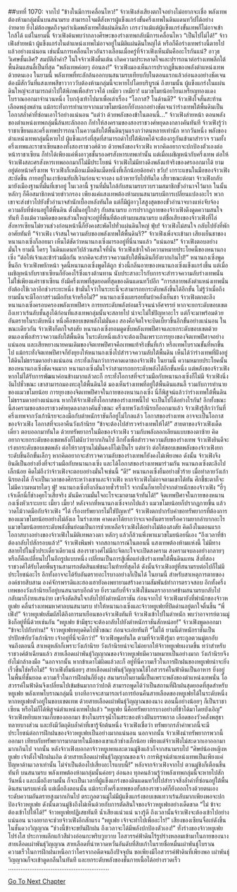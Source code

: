 ##บทที่ 1070: จากไป
“ข้างในมีการเคลื่อนไหว!”
จ้าวเฟิงส่งเสียงตกใจอย่างไม่อยากจะเชื่อ
พลังเทพต้องห้ามกลุ่มนั้นบนสนามรบ สามารถโจมตีสังหารผู้แข็งแกร่งขั้นครึ่งเทพในดินแดนทวีปได้อย่างง่ายดาย ยิ่งไม่ต้องพูดถึงจุดกำเนิดพลังเทพใต้แผ่นดินลึก เกรงว่าแม้แต่ผู้แข็งแกร่งขั้นเทพก็ไม่อาจเข้าใกล้ได้
แต่ในยามนี้ จ้าวเฟิงค้นพบว่ากลางศีรษะของร่างเทพกลับมีการเคลื่อนไหว
“เป็นไปไม่ได้!”
จ้าวเฟิงส่ายหน้า
ผู้แข็งแกร่งในตำแหน่งเทพไม่อาจอยู่ในมิติแผ่นดินใหญ่ได้
หรือก็คือร่างเทพร่างนี้ตายไปแล้วอย่างแน่นอน
เช่นนั้นการเคลื่อนไหวอันรางเลือนเมื่อครู่ที่จ้าวเฟิงเห็นมันคืออะไรกันแน่?
อาวุธวิเศษชั้นเลิศ? สมบัติล้ำค่า?
ในใจจ้าวเฟิงตื่นเต้น เกิดความประหลาดใจและปรารถนาต่อร่างเทพลึกใต้พื้นดินแสนลี้เป็นที่สุด
“พลังเทพค่อยๆ อ่อนลง!”
จ้าวเฟิงมองเห็นการปรากฏขึ้นของพลังตำแหน่งเทพด้วยตนเอง
ในยามนี้ พลังเทพที่ทะลักล้นออกบนสนามรบเทียบกับในตอนแรกแล้วอ่อนลงอย่างชัดเจน
ต้องมีสักวันที่แสงเทพสีขาววาววับต้องห้ามกลุ่มนี้จะหายไปโดยบริบูรณ์ ถึงยามนั้น ผู้แข็งแกร่งในแผ่นดินใหญ่จะสามารถดำไปใต้พิภพเพื่อสำรวจได้
เหมียว เหมียว!
แมวขโมยน้อยโยนเหรียญทองแดงโบราณออกมาจำนวนหนึ่ง โบกอุ้งเท้าไปมาเพื่อเล่าเรื่อง
“โอกาส? ในด้านดี?”
จ้าวเฟิงใจสั่นสะท้าน เลือดพลุ่งพล่าน
แม้กระทั่งการทำนายจากแมวขโมยน้อยก็ยังบอกอย่างชัดเจนว่าร่างเทพใต้พื้นดินเป็นโอกาสล้ำค่าที่ซ่อนเอาไว้อย่างแน่นอน
“แต่ว่า ด้วยพลังของข้าในตอนนี้…”
จ้าวเฟิงส่ายหน้า
ตอนพลังของตำแหน่งเทพกลุ่มนี้ล้นทะลักออก ก็ทำให้สงครามของสองราชวงศ์หยุดลงกลางคันทันที
จ้าวเฟิงรู้ว่าราชาเซียนและครึ่งเทพปรารถนาในความลับใต้พื้นดินรุนแรงกว่าตนหลายเท่านัก
หากวันหนึ่ง พลังของตำแหน่งเทพกลุ่มนี้หายไป ผู้แข็งแกร่งที่สุดที่สามารถดำไปใต้พิภพได้จะต้องกรูกันเข้ามาสำรวจ รวมทั้งครึ่งเทพและราชาเซียนของทั้งสองราชวงศ์ด้วย
ด้วยพลังของจ้าวเฟิง หากคิดอยากจะปกป้องตัวเองต่อหน้าราชาเซียน ก็ทำได้เพียงแค่พึ่งอาวุธชั้นรองศรสังหารเทพเท่านั้น
แต่เมื่อเผชิญหน้ากับครึ่งเทพ ต่อให้จ้าวเฟิงสละศรสังหารเทพออกมาก็ไม่มีประโยชน์ จ้าวเฟิงไม่มีทางดึงพลังแท้จริงของศรออกมาได้ ยามอยู่ต่อหน้าครึ่งเทพ จ้าวเฟิงก็เหมือนเม็ดดินเม็ดหนึ่งที่เล็กน้อยด้อยค่า
ขวับ!
เกราะแขนในมือของจ้าวเฟิงสะบัดขึ้น กายอยู่ในเงาซ้อนทับสีเงินก่อนจะจางลง แล้วหายวับไปทันใด
เสี้ยวขณะต่อมา จ้าวเฟิงกลับมายังเมืองฐานที่มั่นที่เขาอยู่
ในเวลานี้ ฐานที่มั่นใกล้กับสนามรบรวบรวมสมาชิกขั้วอำนาจไว้มาก ในนั้นหลักๆ ก็คือสมาชิกหน่วยข่าวกรอง
เพียงแค่แสงเทพต้องห้ามบนสนามรบมีการเปลี่ยนแปลงอะไร พวกเขาจะส่งข่าวไปยังขั้วอำนาจสำนักเบื้องหลังทันใด
แต่ก็มีผู้อาวุโสสูงสุดของขั้วอำนาจบางแห่งจับจ้องความลับที่ซ่อนอยู่ใต้พื้นดิน ตั้งมั่นอยู่ใกล้ๆ กับสนามรบ
การปรากฏกายของจ้าวเฟิงดึงดูดความสนใจทันที
ถึงแม้ความคิดของคนส่วนใหญ่จะอยู่ที่พื้นที่ต้องห้ามบนสนามรบ แต่ชื่อเสียงของจ้าวเฟิงที่ไล่สังหารเซียนโม๋ยวนช่วงก่อนหน้านี้ก็ยังคงสะพัดไปทั่วแผ่นดินใหญ่
ฟุ่บ!
จ้าวเฟิงไม่สนใจ กลับไปยังที่พักอาศัยทันที
“จ้าวเฟิง เจ้าสนใจความลับของพลังเทพใต้พื้นดินรึ?”
จ้าวเฟิงเพิ่งจะเข้ามา เสียงเย็นชาของหนานกงเซิ่งก็ลอยมา เห็นได้ชัดว่าหนานกงเซิ่งมารออยู่ที่นี่นานแล้ว
“แน่นอน!”
จ้าวเฟิงตอบอย่างมั่นใจ
ยามนี้ ใครๆ ในดินแดนทวีปล้วนสนใจที่นั่น จ้าวเฟิงเข้าใจถึงความหมายประโยคนี้ของหนานกงเซิ่ง
“ต่อให้เจ้าและข้าร่วมมือกัน หากคิดจะสำรวจความลับใต้พื้นดินก็ยังยากเกินไป!”
หนานกงเซิ่งพูดขึ้นอีก
จ้าวเฟิงพยักหน้า จุดนี้หนานกงเซิ่งพูดได้ถูก
ช่วงนี้กลิ่นอายของหนานกงเซิ่งแข็งแกร่งขึ้น แต่เมื่อเผชิญหน้ากับราชาเซียนก็ยังคงไร้ซึ่งแรงต้านทาน
นับประสาอะไรกับการจะสำรวจความลับร่างเทพนั่น ไม่ใช่เพียงแค่ราชาเซียน ยังมีครึ่งเทพที่สุดยอดที่สุดของดินแดนทวีปอีก
“การสลายพลังตำแหน่งเทพนั่นยังต้องใช้เวลาอีกช่วงระยะหนึ่ง ข้ามั่นใจว่าในระยะนี้จะสามารถยกระดับพลังขึ้นได้อีกขั้น ไม่รู้ว่าเมื่อถึงยามนั้นจะมีโอกาสร่วมมือกับเจ้าหรือไม่?”
หนานกงเซิ่งเผยรอยยิ้มบ้าคลั่งเย็นชา
จ้าวเฟิงตกตะลึง หนานกงเซิ่งครอบครองพลังเทพปีศาจ การยกระดับพลังย่อมเร็วจนน่าอัศจรรย์ หากจะยกระดับขอบเขตถึงเทวาเร้นลับชั้นสูงได้ก่อนที่แสงเทพกลุ่มนั้นจะสลายไป น่าจะไม่ใช่ปัญหาอะไร
แต่ก็จะมาพร้อมด้วยอันตรายในระดับหนึ่ง หนึ่งคือขอบเขตพลังไม่มั่นคง สองคือจิตใจจะบิดเบี้ยวขึ้นอีกขั้นอย่างแน่นอน
ในขณะเดียวกัน จ้าวเฟิงก็ตกใจสงสัย
หนานกงเซิ่งยอมดูดซับพลังเทพปีศาจและยกระดับขอบเขตด้วยตนเองเพื่อสำรวจความลับใต้พื้นดิน ในระดับหนึ่งแล้วจะต้องเป็นเพราะการยุยงของจิตเทพปีศาจอย่างแน่นอน
และเสียหยางนายคนเดิมของจิตเทพปีศาจคือเทพแท้จริงขั้นที่เก้า หรือเทพโบราณขั้นที่หกขึ้นไป แม้กระทั่งจิตเทพปีศาจก็ยังยุยงให้หนานกงเซิ่งไปสำรวจความลับใต้พื้นดิน
เห็นได้ว่าร่างเทพที่ฝังอยู่ใต้ดินไม่ธรรมดาอย่างแน่นอน กระทั่งเกินกว่าการคาดเดาของจ้าวเฟิง
ในยามนี้ ความหมายประโยคนั้นของหนานกงเซิ่งชัดเจนมาก
หนานกงเซิ่งมั่นใจว่าสามารถยกระดับพลังได้อีกขั้นหนึ่ง แต่พลังของจ้าวเฟิง หากไม่ได้รับการพัฒนาค่อนข้างมากแล้วละก็ กระทั่งโอกาสที่จะร่วมมือกับหนานกงเซิ่งก็ไม่มี
จ้าวเฟิงนิ่งงันไปชั่วขณะ
เขาสามารถมองทะลุใต้พื้นดินได้ มองเห็นร่างเทพที่อยู่ใต้พื้นดินแสนลี้ รวมกับการทำนายของแมวขโมยน้อย การยุยงของจิตเทพปีศาจในกายของหนานกงเซิ่ง นี่ก็พิสูจน์แล้วว่าร่างเทพใต้พื้นดินไม่ธรรมดาอย่างแน่นอน
หากให้จ้าวเฟิงทิ้งโอกาสของร่างเทพนี้ไป จะเป็นไปได้อย่างไรกัน!
อีกทั้งขณะนี้สงครามของสองราชวงศ์หยุดลงกลางคันชั่วขณะ ครึ่งเทพวังเก้านิรยก็ออกมาแล้ว
จ้าวเฟิงรู้สึกว่าวันที่ครึ่งเทพจากวังเก้านิรยจะลงมือกับตำหนักราชันก็อยู่ไม่ไกลแล้ว
โอกาสของร่างเทพ อาจจะเป็นโอกาสของจ้าวเฟิง โอกาสที่จะเอาคืนวังเก้านิรย
“ข้าจะต้องไปสำรวจร่างเทพให้ได้!”
สายตาของจ้าวเฟิงเด็ดเดี่ยว ตอบออกมาทันใด
ด้วยทรัพยากรในมือของจ้าวเฟิง รวมกับพลังลอกเลียนแบบของตาซ้าย คิดอยากจะยกระดับของเขตพลังก็ไม่นับว่ายากเกินไป
อีกทั้งเพื่อสำรวจความลับของร่างเทพ จ้าวเฟิงยินดีจะเร่งยกระดับขอบเขตพลัง ต่อให้รากฐานไม่มั่นคงก็ไม่เป็นไร
แต่ทว่า ต่อให้ขอบเขตพลังของจ้าวเฟิงยกระดับขึ้นอีกขั้นเล็กๆ หากคิดอยากจะสำรวจความลับของร่างเทพก็ยังคงไม่เพียงพอ
ดังนั้น จ้าวเฟิงจึงยินดีเป็นอย่างยิ่งที่จะร่วมมือกับหนานกงเซิ่ง และได้โอกาสของร่างเทพมาร่วมกัน
หนานกงเซิ่งตะลึงไปเล็กน้อย คิดไม่ถึงว่าจ้าวเฟิงจะตอบอย่างมั่นใจเช่นนี้
“ดี!”
หนานกงเซิ่งยิ้มอย่างชั่วร้าย
เมื่อทำลายวังเก้านิรยลงได้ ก็จะเป็นเวลาของศึกระหว่างเขาและจ้าวเฟิง
หากจ้าวเฟิงไม่อาจตามเขาได้ทัน ศึกชี้ชะตาก็จะไม่มีความหมายใดๆ
ฟู่!
หนานกงเซิ่งทิ้งกลิ่นอายชั่วร้ายไว้ จากนั้นก็หายไปจากตำหนักของจ้าวเฟิง
“ฮี่ๆ เจ้าเด็กนี่ก็ช่างคุยโวเสียจริง มันมีความมั่นใจอะไรจะมาตามเจ้าทันได้!”
จิตเทพปีศาจในกายของหนานกงเซิ่งหัวเราะเยาะ
เมี้ยว เมี้ยว!
หลังจากที่หนานกงเซิ่งจากไปแล้ว แมวขโมยน้อยก็ปรากฏกายขึ้น แล้ววาดไม้วาดมือกับจ้าวเฟิง
“ได้ เรื่องทรัพยากรไม่ใช่ปัญหา!”
จ้าวเฟิงตกปากรับคำขอทรัพยากรที่ต้องการของแมวขโมยน้อยอย่างไม่ลังเล
ในร่างเทพ คาดเดาได้ยากว่าจะเจออันตรายหรือความยากลำบากอะไร แมวขโมยน้อยยกระดับพลังขึ้นย่อมเป็นการช่วยเหลือจ้าวเฟิงได้อย่างไม่ต้องสงสัย
คิดถึงในตอนแรก โอกาสบางอย่างของจ้าวเฟิงในมิติเทพลวงตา หลักๆ แล้วก็ล้วนพึ่งพาแมวขโมยน้อยนี่เอง
“ถึงเวลาที่ข้าต้องกลับไปสักรอบแล้ว!”
จ้าวเฟิงพึมพำ
จากสถานการณ์ในตอนนี้ แสงเทพต้องห้ามแห่งนี้ ไม่มีทางสลายไปในชั่วประเดี๋ยวเดียวแน่
สองราชวงศ์ไม่มีกะจิตกะใจจะเปิดสงคราม สงครามจบลงอย่างกลายๆ หรือก็คือเปลี่ยนไปในอีกรูปแบบหนึ่ง เปลี่ยนเป็นการสู้เพื่อแย่งชิงร่างเทพใต้พื้นดินแทน
สิ่งที่สองราชวงศ์ได้รับโดยพื้นฐานสามารถตัดสินแพ้ชนะในท้ายที่สุดได้
ดังนั้นจ้าวเฟิงอยู่ที่สนามรบต่อไปก็ไม่มีประโยชน์อะไร อีกทั้งอาจจะได้รับอันตรายอะไรบางอย่างก็เป็นได้
ในยามนี้ สำหรับสาเหตุการตายขององค์ชายสิบสาม องค์จักรพรรดิและฮองเฮายังคงพยายามสร้างความสัมพันธ์ทำการตรวจสอบ อีกทั้งครึ่งเทพของวังเก้านิรยก็อยู่บนสนามรบอีกด้วย
ยิ่งรวมกับที่จ้าวเฟิงใช้มนตราอากาศข้ามสนามรบกลับไปกลับมาก็ง่ายแสนง่าย เขาจึงตัดสินใจกลับไปยังตำหนักราชัน
ก่อนจากไป จ้าวเฟิงมายังที่พำนักของจ้าวหยูเฟย
คลื่นร่างเทพมหาศาลบนสนามรบ ทำให้หนานกงเซิ่งและจ้าวหยูเฟยที่ปิดด่านอยู่ตกใจตื่นขึ้น
“พี่เฟิง!”
จ้าวหยูเฟยสัมผัสได้ถึงการมาเยือนของจ้าวเฟิงทันที
จ้าวเฟิงเข้าไปในตำหนัก พบว่าอาจารย์ตวนมู่ชิงก็อยู่ที่นี่ด้วยเช่นกัน
“หยูเฟย ข้ามีธุระจะต้องกลับไปยังตำหนักราชันสักหน่อย!”
จ้าวเฟิงพูดออกมา
“ข้าจะไปกับท่าน!”
จ้าวหยูเฟยหยุดคิดไปชั่วขณะ ก่อนจะเอ่ยทันที
“ไม่ได้ ยามนี้ตำหนักราชันเป็นปรปักษ์กับวังเก้านิรย เจ้าอยู่ที่นี่จะดีกว่า!”
จ้าวเฟิงพูดทันใด
ตามที่จ้าวเฟิงรู้มา ตระกูลตวนมู่ตกอับจนถึงตอนนี้ สาเหตุหลักก็เพราะวังเก้านิรย
วังเก้านิรยน่าจะไม่อยากให้จ้าวหยูเฟยผงาดขึ้น ทว่าสำหรับราชวงศ์ต้าเฉียนแล้ว สายเลือดเผ่าพันธุ์วิญญาณของจ้าวหยูเฟยมีความหมายเป็นอย่างมาก วังเก้านิรยจึงยังไม่กล้าลงมือ
“นอกจากนั้น หากข้าเดาไม่ผิดแล้วละก็ อยู่ที่นี่ความเร็วในการฝึกฝนของหยูเฟยน่าจะยิ่งเร็วขึ้นใช่หรือไม่!”
จ้าวเฟิงยิ้มน้อยๆ
สายเลือดเผ่าพันธุ์วิญญาณใช้ไอสวรรค์ในฟ้าดินเป็นอาหาร ยิ่งอยู่ในพื้นที่ชั้นยอด ความเร็วในการฝึกฝนก็ยิ่งสูง
สนามรบในยามนี้เป็นเพราะพลังของตำแหน่งเทพนั่น ไอสวรรค์ในฟ้าดินจึงเปลี่ยนไปเข้มข้นมากกว่าปกติ สามารถพูดได้ว่าเป็นสถานที่ฝึกฝนสุดยอดที่สุดสำหรับหยูเฟย พลังเทพโบราณกลุ่มนี้ บางทีอาจจะสามารถเร่งการย้อนคืนสายเลือดของหยูเฟยได้ในระดับหนึ่ง
หากหยูเฟยตัวอยู่ในขอบเขตเทพ ด้วยสายเลือดเผ่าพันธุ์วิญญาณของนาง ตอนนี้อย่างน้อยๆ ก็เป็นราชาเซียน หรือไม่ก็ได้พิสูจน์ตำแหน่งเทพไปแล้ว
“หยูเฟย นี่คือทรัพยากรบางอย่างที่ข้าได้มาโดยบังเอิญ”
จ้าวเฟิงหยิบแหวนเก็บของออกมา ข้างในบรรจุน้ำในสระของห้วงฝันบรรพกาล เลือดของวัวคลั่งพสุธาทลายบางส่วน และยังมีวัตถุดิบล้ำค่าที่เขารู้จักต้นหนึ่ง
จ้าวเฟิงเชื่อว่า ทรัพยากรล้ำค่าพวกนี้จะมีประโยชน์ต่อการฝึกฝนของจ้าวหยูเฟยเป็นอย่างมากแน่นอน
นอกจากนั้น จ้าวเฟิงนำทรัพยากรพวกนี้ออกมา เทียบกับทรัพยากรมากมายในมือของเขาแล้วช่างเล็กน้อย เพียงแต่จ้าวเฟิงไม่สะดวกเอาออกมามากเกินไป
จากนั้น หลังจ้าวเฟิงบอกลาจ้าวหยูเหยและตวนมู่ชิงแล้วก็จากสนามรบไป
“ศิษย์น้องหญิงหยูเฟย เจ้าตั้งใจฝึกฝนเถิด ด้วยสายเลือดเผ่าพันธุ์วิญญาณของเจ้า การพิสูจน์ตำแหน่งเทพเป็นเพียงแค่ปัญหาด้านเวลาเท่านั้น ไม่จำเป็นต้องไปเสี่ยงอะไรแบบนี้!”
หลังจากจ้าวเฟิงจากไป ตวนมู่ชิงก็เตือนขึ้นทันที
บนสนามรบ พลังเทพต้องห้ามกลุ่มนั้นค่อยๆ อ่อนลง ทุกคนล้วนรู้ว่าพลังเทพกลุ่มนี้จะหายไปสักวันหนึ่ง
และเมื่อถึงยามนั้น ก็จะเป็นเวลาที่ผู้แข็งแกร่งของดินแดนทวีปไปสำรวจสิ่งล้ำค่าที่ซ่อนอยู่ใต้พื้นดินสนามรบแห่งนี้
แต่เมื่อถึงตอนนั้น แม้กระทั่งครึ่งเทพของทั้งสองราชวงศ์ก็ยังออกโรงด้วยตนเอง ระดับความอันตรายสูงมากเกินไป
ตระกูลตวนมู่ไม่มีผู้แข็งแกร่งขอบเขตเทวาเร้นลับมากเพียงพอจะปกป้องจ้าวหยูเฟย
ดังนั้นตวนมู่ชิงถึงไม่เห็นด้วยกับการตัดสินใจของจ้าวหยูเฟยอย่างเด็ดขาด
“ไม่ ข้าจะต้องเข้าไปให้ได้!”
จ้าวหยูเฟยปฏิเสธทันที น้ำเสียงแน่วแน่
นางรู้ดี ถึงเวลานั้นจ้าวเฟิงจะต้องเข้าไปอย่างแน่นอน นางอยากจะช่วยจ้าวเฟิงอีกสักแรง
“หยูเฟย เจ้าจะทำไปเพื่ออะไร!”
เสียงของเซียนจื่อเย่ดังขึ้นในชั้นดวงวิญญาณ
“ช่วงนี้ข้าจะขยันฝึกฝน ถึงเวลาจะได้มีพลังปกป้องตัวเอง!”
ทั่งร่างของจ้าวหยูเฟยโปร่งใส ประกายผลึกแก้วสีม่วงอ่อนกะพริบวูบวาบ ไอสวรรค์ฟ้าดินไร้รูปร่างหลอมเข้ามาในกายของนาง
สายเลือดเผ่าพันธุ์วิญญาณ สายเลือดที่น่าหวาดหวั่นอันดับที่สิบเก้าในรายชื่อหมื่นเผ่าพันธุ์โบราณ ความเร็วในการฝึกฝนเหนือกว่าใครจากอดีตจนถึงปัจจุบัน ขอเพียงมีไอสวรรค์ฟ้าดินที่เพียงพอ เผ่าพันธุ์วิญญาณก็จะเข้าดูดกลืนในทันที และยกระดับพลังของชั้นกายเนื้อได้อย่างรวดเร็ว
…………………………………………………


[Go To Next Chapter]( ./308.md)